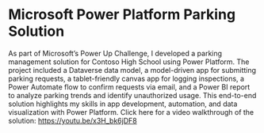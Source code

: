 # Microsoft Power Platform Parking Solution
As part of Microsoft’s Power Up Challenge, I developed a parking management solution for Contoso High School using Power Platform. The project included a Dataverse data model, a model-driven app for submitting parking requests, a tablet-friendly canvas app for logging inspections, a Power Automate flow to confirm requests via email, and a Power BI report to analyze parking trends and identify unauthorized usage. This end-to-end solution highlights my skills in app development, automation, and data visualization with Power Platform.
Click here for a video walkthrough of the solution: https://youtu.be/x3H_bk6jDF8
